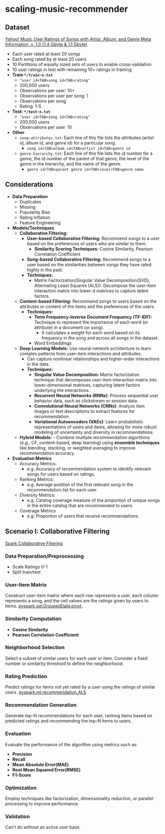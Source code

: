 # scaling-music-recommender

## Dataset

[Yahoo! Music User Ratings of Songs with Artist, Album, and Genre Meta Information, v. 1.0 (1.4 Gbyte & 1.1 Gbyte)](https://webscope.sandbox.yahoo.com/catalog.php?datatype=r&did=2)

- Each user rated at least 20 songs
- Each song rated by at least 20 users
- 10 Partitions of equally sized sets of users to enable cross-validation
- 10 user ratings in test with remaining 10+ ratings in training
- **Train `*/train-n.txt`**
  - `"user id<TAB>song id<TAB>rating"`
  - 200,000 users
  - Observations per user: 10+
  - Observations per user per song: 1
  - Observations per song
  - Rating: 1-5
- **Test: `*/test-n.txt`**
  - `"user id<TAB>song id<TAB>rating"`
  - 200,000 users
  - Observations per user: 10
- **Other**
  - `song-attributes.txt`: Each line of this file lists the attributes (artist id, album id, and genre id) for a particular song.
    - `song id<TAB>album id<TAB>artist id<TAB>genre id`
  - `genre-hierarchy.txt`: Each line of this file lists the id number for a genre, the id number of the parent of that genre, the level of the genre in the hierarchy, and the name of the genre.
    - `genre id<TAB>parent genre id<TAB>level<TAB>genre name`

## Considerations

- **Data Preparation**
  - Duplicates
  - Missing
  - Popularity Bias
  - Rating Inflation
  - Feature Engineering
- **Models/Techniques**
  - **Collaborative Filtering:**
    - **User-based Collaborative Filtering:** Recommend songs to a user based on the preferences of users who are similar to them.
      - **Similarity Scoring Techniques:** Cosine Similarity, Pearson Correlation Coefficient
    - **Song-based Collaborative Filtering:** Recommend songs to a user based on the similarities between songs they have rated highly in the past.
    - **Techniques:**
      - Matrix Factorization(Singular Value Decomposition(SVD), Alternating Least Squares (ALS)): Decompose the user-item interaction matrix into lower-d matrices to capture latent factors.
  - **Content-based Filtering:** Recommend songs to users based on the attributes or content of the items and the preferences of the users.
    - **Techniques:**
      - **Term Frequency-Inverse Document Frequency (TF-IDF):** Technique to represent the importance of each word (or attribute) in a document (or song).
        - It calculates a weight for each word based on its frequency in the song and across all songs in the dataset.
      - Word Embeddings
  - **Deep Learning Models:** Use neural network architecture to learn complex patterns from user-item interactions and attributes.
    - Can capture nonlinear relationships and higher-order interactions in the data.
    - **Techniques:**
      - **Singular Value Decomposition:** Matrix factorization technique that decomposes user-item interaction matrix into lower-dimensional matrices, capturing latent factors underlying the interactions.
      - **Recurrent Neural Networks (RNNs)**: Process sequential user behavior data, such as clickstream or session data.
      - **Convolutional Neural Networks (CNNs)**: Analyze item images or text descriptions to extract features for recommendation.
      - **Variational Autoencoders (VAEs)**: Learn probabilistic representations of users and items, allowing for more robust modeling of uncertainty and diversity in recommendations.
  - **Hybrid Models:** - Combine multiple recommendation algorithms (e.g., CF, content-based, deep learning) using **ensemble techniques** like blending, stacking, or weighted averaging to improve recommendation accuracy.
- **Evaluation Metrics**
  - Accuracy Metrics:
    - e.g. Accuracy of recommendation system to identify relevant songs for users based on ratings.
  - Ranking Metrics:
    - e.g. Average position of the first relevant song in the recommendation list for each user.
  - Diversity Metrics:
    - e.g. Catalog coverage measure of the proportion of unique songs in the entire catalog that are recommended to users.
  - Coverage Metrics
    - e.g. Proportion of users that receive recommendations.

## Scenario I: Collaborative Filtering

[Spark Collaborative Filtering](https://spark.apache.org/docs/latest/ml-collaborative-filtering.html)

### Data Preparation/Preprocessing

- Scale Ratings 0-1
- Split train/test

### User-Item Matrix

Construct user-item matrix where each row represents a user, each column represents a song, and the cell values are the ratings given by users to items.
[pyspark.sql.GroupedData.pivot](https://spark.apache.org/docs/latest/api/python/reference/pyspark.sql/api/pyspark.sql.GroupedData.pivot.html),

### Similarity Computation

- **Cosine Similarity**
- **Pearson Correlation Coefficient**

### Neighborhood Selection

Select a subset of similar users for each user or item. Consider a fixed number or similarity threshold to define the neighborhood.

### Rating Prediction

Predict ratings for items not yet rated by a user using the ratings of similar users.
[pyspark.ml.recommendation.ALS](https://spark.apache.org/docs/latest/api/python/reference/api/pyspark.ml.recommendation.ALS.html)

### Recommendation Generation

Generate top-N recommendations for each user, ranking items based on predicted ratings and recommending the top-N items to users.

### Evaluation

Evaluate the performance of the algorithm using metrics such as:

- **Precision**
- **Recall**
- **Mean Absolute Error(MAE)**
- **Root Mean Squared Error(RMSE)**
- **F1-Score**

### Optimization

Employ techniques like factorization, dimensionality reduction, or parallel processing to improve performance.

### Validation

Can't do without an active user base.
